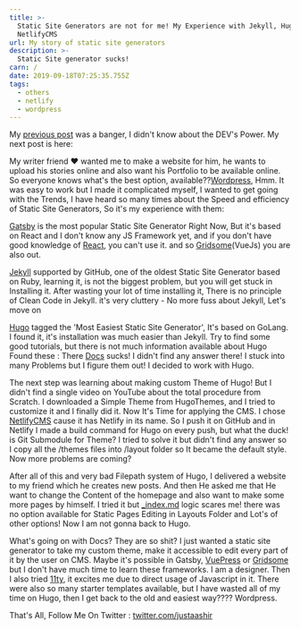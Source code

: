 ```yaml
---
title: >-
  Static Site Generators are not for me! My Experience with Jekyll, Hugo and
  NetlifyCMS
url: My story of static site generators
description: >-
  Static Site generator sucks!
carn: /
date: 2019-09-18T07:25:35.755Z
tags:
  - others
  - netlify
  - wordpress
---
```

My [previous post](https://dev.to/justaashir/bulma-the-most-underrated-framework-of-the-css-framework-era-2gj8) was a banger, I didn't know about the DEV's Power. My next post is here:

My writer friend ❤️ wanted me to make a website for him, he wants to upload his stories online and also want his Portfolio to be available online. So everyone knows what's the best option, available??[Wordpress](https://www.wordpress.org/), Hmm. It was easy to work but I made it complicated myself, I wanted to get going with the Trends, I have heard so many times about the Speed and efficiency of Static Site Generators, So it's my experience with them:

[Gatsby](https://www.gatsbyjs.org/) is the most popular Static Site Generator Right Now, But it's based on React and I don't know any JS Framework yet, and if you don't have good knowledge of [React](https://www.reactjs.org/), you can't use it. and so [Gridsome](https://www.gridsome.org/)(VueJs) you are also out.

[Jekyll](https://jekyllrb.com) supported by GitHub, one of the oldest Static Site Generator based on Ruby, learning it, is not the biggest problem, but you will get stuck in Installing it. After wasting your lot of time installing it, There is no principle of Clean Code in Jekyll. it's very cluttery - No more fuss about Jekyll, Let's move on

[Hugo](https://gohugo.io/) tagged the 'Most Easiest Static Site Generator', It's based on GoLang. I found it, it's installation was much easier than Jekyll. Try to find some good tutorials, but there is not much information available about Hugo Found these :
There [Docs](https://gohugo.io/documentation/) sucks! I didn't find any answer there! I stuck into many Problems but I figure them out! I decided to work with Hugo.

The next step was learning about making custom Theme of Hugo! But I didn't find a single video on YouTube about the total procedure from Scratch. I downloaded a Simple Theme from HugoThemes, and I tried to customize it and I finally did it. Now It's Time for applying the CMS. I chose [NetlifyCMS](https://www.netlifycms.org) cause it has Netlify in its name. So I push it on GitHub and in Netlify I made a build command for Hugo on every push, but what the duck! is Git Submodule for Theme? I tried to solve it but didn't find any answer so I copy all the /themes files into /layout folder so It became the default style. Now more problems are coming?

After all of this and very bad Filepath system of Hugo, I delivered a website to my friend which he creates new posts. And then He asked me that He want to change the Content of the homepage and also want to make some more pages by himself. I tried it but [_index.md](https://gohugo.io/content-management/organization/#index-pages-index-md) logic scares me! there was no option available for Static Pages Editing in Layouts Folder and Lot's of other options! Now I am not gonna back to Hugo.

What's going on with Docs? They are so shit?
I just wanted a static site generator to take my custom theme, make it accessible to edit every part of it by the user on CMS. Maybe it's possible in Gatsby, [VuePress](https://vuepress.vuejs.org) or [Gridsome](https://gridsome.org/) but I don't have much time to learn these frameworks. I am a designer. Then I also tried [11ty](https://www.11ty.io), it excites me due to direct usage of Javascript in it. There were also so many starter templates available, but I have wasted all of my time on Hugo, then I get back to the old and easiest way???? Wordpress.

That's All, Follow Me On Twitter : [twitter.com/justaashir](https://twitter.com/justaashir)

